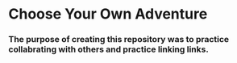 # Choose Your Own Adventure
### The purpose of creating this repository was to practice collabrating with others and practice linking links.
